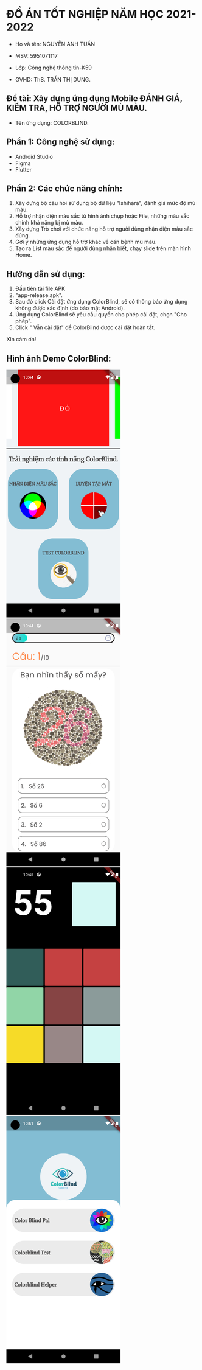 # ĐỒ ÁN TỐT NGHIỆP NĂM HỌC 2021-2022


* Họ và tên: NGUYỄN ANH TUẤN

* MSV: 5951071117

* Lớp: Công nghệ thông tin-K59

* GVHD: ThS. TRẦN THỊ DUNG.


## Đề tài: Xây dựng ứng dụng Mobile ĐÁNH GIÁ, KIỂM TRA, HỖ TRỢ NGƯỜI MÙ MÀU.
* Tên ứng dụng: COLORBLIND.

## Phần 1: Công nghệ sử dụng:
 * Android Studio
 * Figma
 * Flutter

## Phần 2: Các chức năng chính:
1. Xây dựng bộ câu hỏi sử dụng bộ dữ liệu "Ishihara", đánh giá mức độ mù màu.
2. Hỗ trợ nhận diện màu sắc từ hình ảnh chụp hoặc File, những màu sắc chính khả năng bị mù màu.
3. Xây dựng Trò chơi với chức năng hỗ trợ người dùng nhận diện màu sắc đúng.
4. Gợi ý những ứng dụng hỗ trợ khác về căn bệnh mù màu.
5. Tạo ra List màu sắc để người dùng nhận biết, chạy slide trên màn hình Home.



## Hướng dẫn sử dụng:
1. Đầu tiên tải file APK 
2. "app-release.apk".
3. Sau đó click Cài đặt ứng dụng ColorBlind, sẽ có thông báo ứng dụng không được xác định (do bảo mật Android).
4. Ứng dụng ColorBlind sẽ yêu cầu quyền cho phép cài đặt, chọn "Cho phép".
5. Click " Vẫn cài đặt" để ColorBlind được cài đặt hoàn tất.


Xin cám ơn!

## Hình ảnh Demo ColorBlind:

<img src="lib/screenshot_review/Screenshot_1655480665.png" width="300" />
<img src="lib/screenshot_review/Screenshot_1655480697.png" width="300" />
<img src="lib/screenshot_review/Screenshot_1655480722.png" width="300" />
<img src="lib/screenshot_review/Screenshot_1655481073.png" width="300" />
